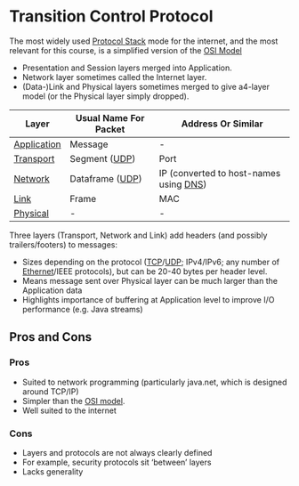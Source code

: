 # Transition Control Protocol
The most widely used [Protocol Stack](Protocol%20Stack.md) mode for the internet, and the most relevant for this course, is a simplified version of the [OSI Model](OSI%20Model.md)
- Presentation and Session layers merged into Application.
- Network layer sometimes called the Internet layer.
- (Data-)Link and Physical layers sometimes merged to give a4-layer model (or the Physical layer simply dropped).

| Layer                                 | Usual Name For Packet     | Address Or Similar                               |
| ------------------------------------- | ------------------------- | ------------------------------------------------ |
| [Application](Application%20Layer.md) | Message                   | -                                                |
| [Transport](Transport%20Layer.md) | Segment ([UDP](UDP.md))   | Port                                             |
| [Network](Network%20Layer.md)     | Dataframe ([UDP](UDP.md)) | IP (converted to host-names using [DNS](DNS.md)) |
| [Link](Link%20Layer.md)           | Frame                     | MAC                                              |
| [Physical](Physical%20Layer.md)   | -                         | -                                                |
Three layers (Transport, Network and Link) add headers (and possibly trailers/footers) to messages:
- Sizes depending on the protocol ([TCP](TCP.md)/[UDP](UDP.md); IPv4/IPv6; any number of [Ethernet](Ethernet.md)/IEEE protocols), but can be 20-40 bytes per header level.
- Means message sent over Physical layer can be much larger than the Application data
- Highlights importance of buffering at Application level to improve I/O performance (e.g. Java streams)
## Pros and Cons
### Pros
- Suited to network programming (particularly java.net, which is designed around TCP/IP)
- Simpler than the [OSI model](OSI%20Model.md).
- Well suited to the internet
### Cons
- Layers and protocols are not always clearly defined
- For example, security protocols sit ‘between’ layers
- Lacks generality
